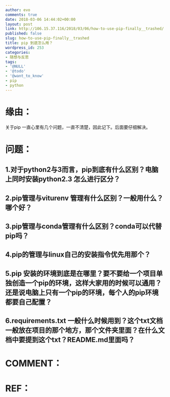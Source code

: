 ```yaml
---
author: evo
comments: true
date: 2018-03-06 14:44:02+00:00
layout: post
link: http://106.15.37.116/2018/03/06/how-to-use-pip-finally__trashed/
published: false
slug: how-to-use-pip-finally__trashed
title: pip 到底怎么用？
wordpress_id: 253
categories:
- 随想与反思
tags:
- '@NULL'
- '@todo'
- '@want_to_know'
- pip
- python
---
```


<!-- more -->


# 缘由：


关于pip 一直心里有几个问题，一直不清楚，因此记下。后面要仔细解决。


# 问题：




## 1.对于python2与3而言，pip到底有什么区别？电脑上同时安装python2.3 怎么进行区分？




## 2.pip管理与viturenv 管理有什么区别？一般用什么？哪个好？




## 3.pip管理与conda管理有什么区别？conda可以代替pip吗？




## 4.pip的管理与linux自己的安装指令优先用那个？





## 5.pip 安装的环境到底是在哪里？要不要给一个项目单独创造一个pip的环境，这样大家用的时候可以通用？还是说电脑上只有一个pip的环境，每个人的pip环境都要自己配置？




## 6.requirements.txt 一般什么时候用到？这个txt文档一般放在项目的那个地方，那个文件夹里面？在什么文档中要提到这个txt？README.md里面吗？







# COMMENT：




# REF：
